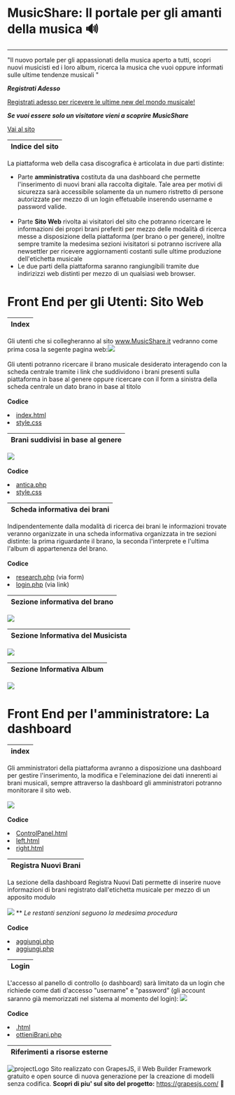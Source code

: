 # MusicShare: Il portale per gli amanti della musica 🔊
_____________________________________________________

"Il nuovo portale per gli appassionati della musica aperto a tutti,
scopri nuovi musicisti ed i loro album, ricerca la musica che vuoi
oppure informati sulle ultime tendenze musicali "


***Registrati Adesso***

 [Registrati adesso per ricevere le ultime new del mondo musicale!](http://localhost/MusicShare/registrazione/registra.html)


***Se vuoi essere solo un visitatore vieni a scoprire MusicShare***

 [Vai al sito](http://localhost/MusicShare/index.html)



|Indice del sito|
|---------------|
La piattaforma web della casa discografica è articolata in due parti distinte:
* Parte **amministrativa** costituta da una dashboard che permette l'inserimento di nuovi brani alla raccolta digitale. Tale area per motivi di sicurezza sarà accessibile solamente da un numero ristretto di persone autorizzate per mezzo di un login effetuabile inserendo username e password valide.<br><br>
* Parte **Sito Web** rivolta ai visitatori del sito che potranno ricercare le informazioni dei propri brani preferiti per mezzo delle modalità di ricerca messe a disposizione della piattaforma (per brano o per genere), inoltre sempre tramite la medesima sezioni ivisitatori si potranno iscrivere alla newsettler per ricevere aggiornamenti costanti sulle ultime produzione dell'etichetta musicale
* Le due parti della piattaforma saranno rangiungibili tramite due indirizizzi web distinti per mezzo di un qualsiasi web browser.

# Front End per gli Utenti: Sito Web
|Index|
|-----------------------------|
Gli utenti che si collegheranno al sito www.MusicShare.it vedranno come prima cosa la segente pagina web:![](source/index.png)<br><br>Gli utenti potranno ricercare il brano musicale desiderato interagendo con la scheda centrale tramite i link che suddividono i brani presenti sulla piattaforma in base al genere oppure ricercare con il form a sinistra della scheda centrale un dato brano in base al titolo<br><br>**Codice**<br><li>[index.html](index.html)<br><li>[style.css](./css/style.css)

|Brani suddivisi in base al genere|
|---------------------------------|
![](source/lista.png)<br><br>**Codice**<br><li>[antica.php](sottogeneri/antica.php)<br><li>[style.css](sottogeneri/style.css)

|Scheda informativa dei brani|
|----------------------------|
Indipendentemente dalla modalità di ricerca dei brani le informazioni trovate veranno organizzate in una scheda informativa organizzata in tre sezioni distinte: la prima riguardante il brano, la seconda l'interprete e l'ultima  l'album di appartenenza del brano.<br><br>**Codice**<li>[research.php](research.php) (via form) <br><li>[login.php](research/login.php) (via link)

|**Sezione informativa del brano**|
|---------------------------------|
![](source/sb.png)

|**Sezione Informativa del Musicista**|
|-------------------------------------|
![](source/bm.png)

|**Sezione Informativa Album**|
|-----------------------------|
![](source/ia.png)


# Front End per l'amministratore: La dashboard

|index|
|-----|
Gli amministratori della piattaforma avranno a disposizione una dashboard per gestire l'inserimento, la modifica e l'eleminazione dei dati innerenti ai brani musicali, sempre attraverso la dashboard gli amministratori potranno monitorare il sito web.<br><br>![](source/dashboard.png)<br><br>**Codice**<li>[ControlPanel.html](dashboard/ControlPanel.html)  <br><li>[left.html](dashboard/left.html)<br><li>[right.html](dashboard/right.html)

|Registra Nuovi Brani|
|--------------------|
La sezione della dashboard Registra Nuovi Dati permette di inserire nuove informazioni di brani registrato dall'etichetta musicale per mezzo di un apposito modulo<br><br>![](source/reg.png) ** *Le restanti senzioni seguono la medesima procedura*<br><br>**Codice**<li>[aggiungi.php](ddashboard/insert/index.php)  <br><li>[aggiungi.php](dashboard/insert/aggiungi.php)

|Login|
|-----|
L'accesso al panello di controllo (o dashboard) sarà limitato da un login che richiede come dati d'accesso "username" e "password" (gli account saranno già memorizzati nel sistema al momento del login):
![](source/login.png)<br><br>**Codice**<li>[.html](dashboard/index.php)  <br><li>[ottieniBrani.php](ottieniBrani.php)

 |Riferimenti a risorse esterne|
 |-----------------------------|
 ![projectLogo](source/js.png)
 Sito realizzato con GrapesJS, il Web Builder Framework gratuito e open source  di nuova generazione per la creazione di modelli senza codifica.
 **Scopri di piu' sul sito del progetto:** https://grapesjs.com/ :link:
